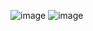 ![image](https://github.com/user-attachments/assets/dd515e32-648f-4022-b967-c3059834e578)
![image](https://github.com/user-attachments/assets/9394df90-df0d-497c-a338-72487f8de2de)
